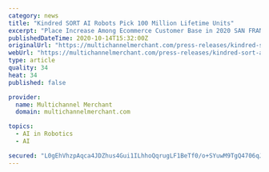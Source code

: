 ```yaml
---
category: news
title: "Kindred SORT AI Robots Pick 100 Million Lifetime Units"
excerpt: "Place Increase Among Ecommerce Customer Base in 2020 SAN FRANCISCO, Oct. 12 2020, – Kindred reports that its installed fleet of its AI-powered SORT robots have … Continue Reading →"
publishedDateTime: 2020-10-14T15:32:00Z
originalUrl: "https://multichannelmerchant.com/press-releases/kindred-sort-ai-robots-pick-100-million-lifetime-units/"
webUrl: "https://multichannelmerchant.com/press-releases/kindred-sort-ai-robots-pick-100-million-lifetime-units/"
type: article
quality: 34
heat: 34
published: false

provider:
  name: Multichannel Merchant
  domain: multichannelmerchant.com

topics:
  - AI in Robotics
  - AI

secured: "L0gEhVhzpAqca4JDZhus4Gui1ILhhoQqrugLF1BeTf0/o+SYuwM9TgQ4706qJM3muyYVAowldv6fYIEHiQuaeBHNXE9ExYYxSlxwq3lAX883LUwi3CYVa3vlI5Jzb188fp8W2uBL3/iZiYgG3UqMJdw3e3qWcprBAE79tV/+KUfizbaPKS+xNT1JxVMdBScrL8WZtNziRH27c3CNuYHSldTfpX8dOOhTyOnaWKNanO8EWdAA197WsUmzDbRTuFj0SrP7CA5v8Lwd6x/Bi7QIHKq4sN5Qc5GfnnqJmO96HcopGD/kR+dkd8yEmVaLlX7a/XhL1nQBuUzrL22v1SMG9Oyu9jZ51I5ZP1X2V/Mo4r4=;HIzDhkOHt5ZNqkFLdb3OJw=="
---
```


